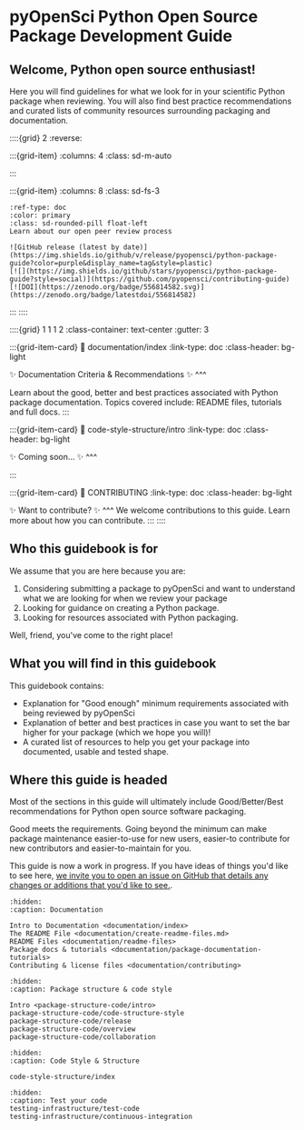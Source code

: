 # pyOpenSci Python Open Source Package Development Guide  

<!-- Github community standards 
https://github.com/pyOpenSci/python-package-guide/community -->

## Welcome, Python open source enthusiast! 

Here you will find guidelines for what we look for in your scientific 
Python package when reviewing. You will also find best practice recommendations and curated lists of community resources surrounding packaging and documentation. 

::::{grid} 2
:reverse:

:::{grid-item}
:columns: 4
:class: sd-m-auto

:::  

:::{grid-item}
:columns: 8
:class: sd-fs-3


```{button-ref} https://www.pyopensci.org/about-peer-review/
:ref-type: doc
:color: primary
:class: sd-rounded-pill float-left
Learn about our open peer review process
```

```{only} html
![GitHub release (latest by date)](https://img.shields.io/github/v/release/pyopensci/python-package-guide?color=purple&display_name=tag&style=plastic)
[![](https://img.shields.io/github/stars/pyopensci/python-package-guide?style=social)](https://github.com/pyopensci/contributing-guide)
[![DOI](https://zenodo.org/badge/556814582.svg)](https://zenodo.org/badge/latestdoi/556814582)
```

:::
::::


<!-- I think this is the end of the header - below begins the next grid-->

::::{grid} 1 1 1 2
:class-container: text-center
:gutter: 3

:::{grid-item-card}
:link: documentation/index
:link-type: doc
:class-header: bg-light

✨ Documentation Criteria & Recommendations ✨
^^^

Learn about the good, better and best practices 
associated with Python package documentation. Topics 
covered include: README files, tutorials and full docs. 
:::

:::{grid-item-card}
:link: code-style-structure/intro
:link-type: doc
:class-header: bg-light

✨ Coming soon... ✨
^^^
<!-- 
Get a basic overview of our open peer review process for Python scientific open source software. -->
:::

:::{grid-item-card}
:link: CONTRIBUTING
:link-type: doc
:class-header: bg-light

✨ Want to contribute? ✨
^^^
We welcome contributions to this guide. Learn more about how you can 
contribute.
:::
::::

## Who this guidebook is for 
We assume that you are here because you are: 

1. Considering submitting a package to pyOpenSci and want to understand what we are looking for when we review your package
2. Looking for guidance on creating a Python package. 
3. Looking for resources associated with Python packaging.

Well, friend, you've come to the right place! 

## What you will find in this guidebook 

This guidebook contains: 

* Explanation for "Good enough" minimum requirements associated with being reviewed by pyOpenSci
* Explanation of better and best practices in case you want to set the bar higher for your package (which we hope you will)!
* A curated list of resources to help you get your package into documented, usable and tested shape. 

## Where this guide is headed 

Most of the sections in this guide will ultimately include Good/Better/Best recommendations for Python open source software packaging. 

Good meets the requirements. Going beyond the minimum can make package maintenance easier-to-use for new users, easier-to contribute for new contributors and easier-to-maintain for you.

This guide is now a work in progress. If you have ideas of things you'd like 
to see here, [we invite you to open an issue on GitHub that details any changes or additions that you'd like to see.](https://github.com/pyOpenSci/python-package-guide/issues).


```{toctree}
:hidden:
:caption: Documentation

Intro to Documentation <documentation/index>
The README File <documentation/create-readme-files.md>
README Files <documentation/readme-files>
Package docs & tutorials <documentation/package-documentation-tutorials>
Contributing & license files <documentation/contributing>
```

```{toctree}
:hidden:
:caption: Package structure & code style

Intro <package-structure-code/intro>
package-structure-code/code-structure-style
package-structure-code/release
package-structure-code/overview
package-structure-code/collaboration
```

```{toctree}
:hidden:
:caption: Code Style & Structure

code-style-structure/index
```

```{toctree}
:hidden:
:caption: Test your code
testing-infrastructure/test-code
testing-infrastructure/continuous-integration
```

<!-- 
Removing button for the time being
```{button-ref} start/your-first-book
:ref-type: doc
:color: primary
:class: sd-rounded-pill float-left
Get Involved (Maybe a link to a get involved page)
``` -->



<!-- 
COMMENTED OUT TEXT TO BE MOVED 


# TODO LINK TO CI BUILDS FOR Documentation>
Maybe we can curate a list of CI builds that people can use??? or is that moving too close to a cookie cutter situation

The text below is being moved to the packaging infrastructure section which 
doesn't exist YET... but will soon . 
pyOpenSci packages must:

- Contain full documentation for any user-facing functions.
- Have a test suite that covers the major functionality of the package.
- Use continuous integration.
- Use an OSI approved software license.


## Other recommendations
### Python version support
You should always be explicit about which versions of Python your package supports.
Keeping compatibility with old Python versions can be difficult as functionality changes.
A good rule of thumb is that the package should support, at least,
the latest three Python versions (e.g., 3.8, 3.7, 3.6).

### Code Style
pyOpenSci encourages authors to consult [PEP 8](https://www.python.org/dev/peps/pep-0008/) for information on how to style your code.

### Linting
An automatic linter (e.g. flake8) can help ensure your code is clean and free of syntax errors. These can be integrated with your CI.

-->
